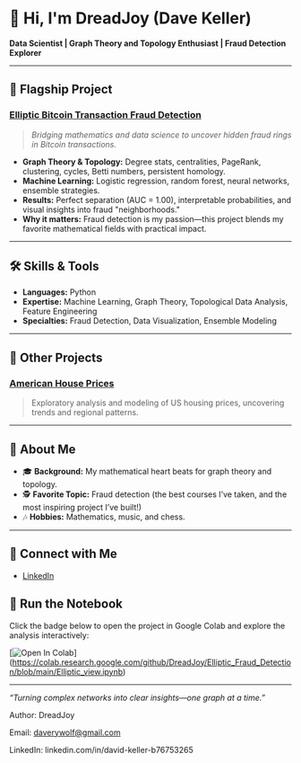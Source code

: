# 👋 Hi, I'm DreadJoy (Dave Keller)

**Data Scientist | Graph Theory and Topology Enthusiast | Fraud Detection Explorer**

---

## 🚩 Flagship Project

### [Elliptic Bitcoin Transaction Fraud Detection](https://github.com/DreadJoy/Elliptic_Bitcoin_Fraud_Detection)

> _Bridging mathematics and data science to uncover hidden fraud rings in Bitcoin transactions._

- **Graph Theory & Topology:** Degree stats, centralities, PageRank, clustering, cycles, Betti numbers, persistent homology.
- **Machine Learning:** Logistic regression, random forest, neural networks, ensemble strategies.
- **Results:** Perfect separation (AUC = 1.00), interpretable probabilities, and visual insights into fraud "neighborhoods."
- **Why it matters:** Fraud detection is my passion—this project blends my favorite mathematical fields with practical impact.

---

## 🛠️ Skills & Tools
- **Languages:** Python
- **Expertise:** Machine Learning, Graph Theory, Topological Data Analysis, Feature Engineering
- **Specialties:** Fraud Detection, Data Visualization, Ensemble Modeling

---

## 📂 Other Projects

### [American House Prices](https://github.com/DreadJoy/American_House_Prices)
> Exploratory analysis and modeling of US housing prices, uncovering trends and regional patterns.

---

## 🎵 About Me

- 🎓 **Background:** My mathematical heart beats for graph theory and topology.
- 🕵️ **Favorite Topic:** Fraud detection (the best courses I’ve taken, and the most inspiring project I’ve built!)
- 🎶 **Hobbies:** Mathematics, music, and chess.

---

## 🔗 Connect with Me

- [LinkedIn](https://www.linkedin.com/in/david-keller-b76753265/)

## 🚀 Run the Notebook

Click the badge below to open the project in Google Colab and explore the analysis interactively:

[![Open In Colab](https://colab.research.google.com/assets/colab-badge.svg)]
(https://colab.research.google.com/github/DreadJoy/Elliptic_Fraud_Detection/blob/main/Elliptic_view.ipynb)


---

*“Turning complex networks into clear insights—one graph at a time.”*

Author: DreadJoy

Email: daverywolf@gmail.com

LinkedIn: linkedin.com/in/david-keller-b76753265
